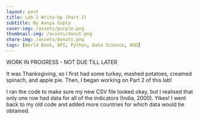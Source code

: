 ```yaml
---
layout: post
title: Lab 2 Write-Up (Part 2)
subtitle: By Aanya Gupta
cover-img: /assets/purple.png
thumbnail-img: /assets/donut.png
share-img: /assets/donuts.png
tags: [World Bank, API, Python, Data Science, AOD]
---
```


WORK IN PROGRESS - NOT DUE TILL LATER

It was Thanksgiving, so I first had some turkey, mashed potatoes, creamed spinach, and apple pie. Then, I began working on Part 2 of this lab! 

I ran the code to make sure my new CSV file looked okay, but I realised that only one row had data for all of the indicators (India, 2000). Yikes! I went back to my old code and added more countries for which data would be obtained. 


